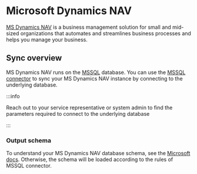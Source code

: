 # Microsoft Dynamics NAV

[MS Dynamics NAV](https://dynamics.microsoft.com/en-us/nav-overview/) is a business management
solution for small and mid-sized organizations that automates and streamlines business processes and
helps you manage your business.

## Sync overview

MS Dynamics NAV runs on the
[MSSQL](https://docs.microsoft.com/en-us/dynamics-nav/installation-considerations-for-microsoft-sql-server)
database. You can use the [MSSQL connector](mssql.md) to sync your MS Dynamics NAV instance by
connecting to the underlying database.

:::info

Reach out to your service representative or system admin to find the parameters required to connect
to the underlying database

:::

### Output schema

To understand your MS Dynamics NAV database schema, see the
[Microsoft docs](https://docs.microsoft.com/en-us/dynamics-nav-app/). Otherwise, the schema will be
loaded according to the rules of MSSQL connector.
